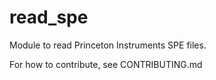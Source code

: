 read_spe
========

Module to read Princeton Instruments SPE files.

For how to contribute, see CONTRIBUTING.md
